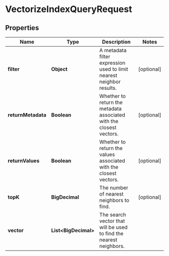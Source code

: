 

# VectorizeIndexQueryRequest


## Properties

| Name | Type | Description | Notes |
|------------ | ------------- | ------------- | -------------|
|**filter** | **Object** | A metadata filter expression used to limit nearest neighbor results. |  [optional] |
|**returnMetadata** | **Boolean** | Whether to return the metadata associated with the closest vectors. |  [optional] |
|**returnValues** | **Boolean** | Whether to return the values associated with the closest vectors. |  [optional] |
|**topK** | **BigDecimal** | The number of nearest neighbors to find. |  [optional] |
|**vector** | **List&lt;BigDecimal&gt;** | The search vector that will be used to find the nearest neighbors. |  |



